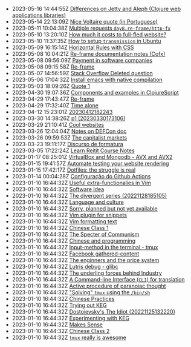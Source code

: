 * 2023-05-16 14:44:55Z [Differences on Jetty and Aleph (Clojure web applications libraries)](../55)
* 2023-05-14 22:13:09Z [Nice Voltaire quote (in Portuguese)](../54)
* 2023-05-11 10:04:38Z [Multiple requests `day8.re-frame/http-fx`](../53)
* 2023-05-10 13:20:10Z [How much it costs to full-fled website?](../52)
* 2023-05-10 11:37:35Z [How to setup `transmission` in Ubuntu](../51)
* 2023-05-09 16:15:14Z [Horizontal Rules with CSS](../50)
* 2023-05-08 10:04:21Z [Re-frame documentation notes (Cofx)](../49)
* 2023-05-08 09:56:09Z [Payment in software companies](../48)
* 2023-05-08 09:15:58Z [Re-frame](../47)
* 2023-05-07 14:56:59Z [Stack Overflow Deleted question](../46)
* 2023-05-06 17:04:32Z [Install emacs with native compilation](../45)
* 2023-05-03 18:09:26Z [Quote 1](../43)
* 2023-04-30 19:07:36Z [Components and examples in ClojureScript](../42)
* 2023-04-29 17:43:47Z [Re-frame](../41)
* 2023-04-29 17:32:40Z [Time alone](../40)
* 2023-04-12 15:23:01Z [20230412182243](../39)
* 2023-03-30 14:38:26Z [p1 (20230330173106)](../38)
* 2023-03-29 21:10:41Z [Cool websites](../37)
* 2023-03-26 12:04:04Z [Notes on DEFCon doc](../35)
* 2023-03-26 09:59:53Z [The capitalist markets](../34)
* 2023-03-23 19:11:17Z [Discurso de formatura](../33)
* 2023-03-05 17:22:24Z [Learn Reitit Course Notes](../32)
* 2023-01-17 08:25:01Z [VirtualBox and Mongodb - AVX and AVX2](../31)
* 2023-01-15 19:41:57Z [Automate testing your website rendering](../29)
* 2023-01-15 17:42:17Z [Dotfiles: the struggle is real](../28)
* 2023-01-14 00:04:28Z [Configuração do Github Actions](../27)
* 2023-01-10 16:44:32Z [Useful extra-functionalies in Vim](../12)
* 2023-01-10 16:44:32Z [Software Idea](../26)
* 2023-01-10 16:44:32Z [The divergent series (20221128185105)](../9)
* 2023-01-10 16:44:32Z [Language and culture](../21)
* 2023-01-10 16:44:32Z [Sorry, planned but not yet available](../0)
* 2023-01-10 16:44:32Z [Vim plugin for snippets](../13)
* 2023-01-10 16:44:32Z [Vim formatting text](../7)
* 2023-01-10 16:44:32Z [Chinese Class 1](../22)
* 2023-01-10 16:44:32Z [The Specter of Communism](../11)
* 2023-01-10 16:44:32Z [Chinese and programming](../19)
* 2023-01-10 16:44:32Z [Input-method in the terminal - tmux](../17)
* 2023-01-10 16:44:32Z [Facebook gathered-content](../6)
* 2023-01-10 16:44:32Z [The enginners and the price system](../4)
* 2023-01-10 16:44:32Z [Lutris debug - glibc](../18)
* 2023-01-10 16:44:32Z [The underling forces behind Industry](../8)
* 2023-01-10 16:44:32Z [A Command-line Interface (`CLI`) for translation](../16)
* 2023-01-10 16:44:32Z [Active procedure of paranoiac thought ](../15)
* 2023-01-10 16:44:32Z ["Solving" `tmux` using the `/bin/sh`](../24)
* 2023-01-10 16:44:32Z [Chinese Practices](../20)
* 2023-01-10 16:44:32Z [Trying out KEG](../1)
* 2023-01-10 16:44:32Z [Dostoievsky's The Idiot (20221125132220)](../3)
* 2023-01-10 16:44:32Z [Experimenting with KEG](../5)
* 2023-01-10 16:44:32Z [Makes Sense](../2)
* 2023-01-10 16:44:32Z [Chinese Class 2](../25)
* 2023-01-10 16:44:32Z [`tmux` really is awesome](../10)
